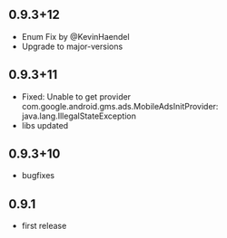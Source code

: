 ## 0.9.3+12
* Enum Fix by @KevinHaendel
* Upgrade to major-versions

## 0.9.3+11
* Fixed: Unable to get provider com.google.android.gms.ads.MobileAdsInitProvider: java.lang.IllegalStateException
* libs updated

## 0.9.3+10
* bugfixes

## 0.9.1

* first release
